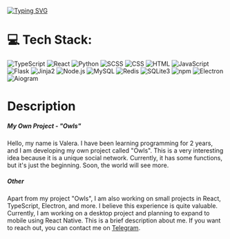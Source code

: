 
[![Typing SVG](https://readme-typing-svg.demolab.com/?lines=Full+Stack)](https://git.io/typing-svg)

<h1>💻 Tech Stack:</h1>

![TypeScript](https://img.shields.io/static/v1?style=flat-square&label=%E2%A0%80&color=555&labelColor=%233178c6&message=TypeScript)
![React](https://img.shields.io/static/v1?style=flat-square&label=%E2%A0%80&color=555&labelColor=%233178c6&message=React)
![Python](https://img.shields.io/static/v1?style=flat-square&label=%E2%A0%80&color=555&labelColor=%23a270ba&message=Python)
![SCSS](https://img.shields.io/static/v1?style=flat-square&label=%E2%A0%80&color=555&labelColor=%23000080&message=SCSS)
![CSS](https://img.shields.io/static/v1?style=flat-square&label=%E2%A0%80&color=555&labelColor=%23563d7c&message=CSS)
![HTML](https://img.shields.io/static/v1?style=flat-square&label=%E2%A0%80&color=555&labelColor=%23e34c26&message=HTML)
![JavaScript](https://img.shields.io/static/v1?style=flat-square&label=%E2%A0%80&color=555&labelColor=%23f1e05a&message=JavaScript)
![Flask](https://img.shields.io/static/v1?style=flat-square&label=%E2%A0%80&color=555&labelColor=%23ededed&message=Flask)
![Jinja2](https://img.shields.io/static/v1?style=flat-square&label=%E2%A0%80&color=555&labelColor=%233178c6&message=Jinja2)
![Node.js](https://img.shields.io/static/v1?style=flat-square&label=%E2%A0%80&color=555&labelColor=%23000080&message=Node.js)
![MySQL](https://img.shields.io/static/v1?style=flat-square&label=%E2%A0%80&color=555&labelColor=%23f1e05a&message=MySQL)
![Redis](https://img.shields.io/static/v1?style=flat-square&label=%E2%A0%80&color=555&labelColor=%23f1e05a&message=Redis)
![SQLite3](https://img.shields.io/static/v1?style=flat-square&label=%E2%A0%80&color=555&labelColor=%23f1e05a&message=SQLite3)
![npm](https://img.shields.io/static/v1?style=flat-square&label=%E2%A0%80&color=555&labelColor=%23ededed&message=npm)
![Electron](https://img.shields.io/static/v1?style=flat-square&label=%E2%A0%80&color=555&labelColor=%23563d7c&message=Electron)
![Aiogram](https://img.shields.io/static/v1?style=flat-square&label=%E2%A0%80&color=555&labelColor=%23ededed&message=Aiogram)

<h1>Description</h1>

<h5>My Own Project - "Owls"</h5>
<p>Hello, my name is Valera. I have been learning programming for 2 years, and I am developing my own project called "Owls". This is a very interesting idea because it is a unique social network. Currently, it has some functions, but it's just the beginning. Soon, the world will see more.</p>

<h5>Other</h5>
<p>Apart from my project "Owls", I am also working on small projects in React, TypeScript, Electron, and more. I believe this experience is quite valuable. Currently, I am working on a desktop project and planning to expand to mobile using React Native. This is a brief description about me. If you want to reach out, you can contact me on <a href="https://t.me/VA_lera2">Telegram</a>.</p>

